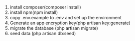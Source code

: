 1. install composer(composer install)
2. install npm(npm install)
3. copy .env.example to .env and set up the environment
4. Generate an app encryption key(php artisan key:generate) 
5. migrate the database (php artisan migrate)
6. seed data (php artisan db:seed)